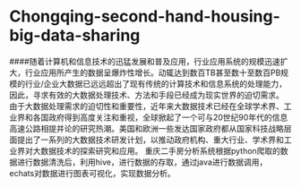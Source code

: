 # Chongqing-second-hand-housing-big-data-sharing

####随着计算机和信息技术的迅猛发展和普及应用，行业应用系统的规模迅速扩大，行业应用所产生的数据呈爆炸性增长。动辄达到数百TB甚至数十至数百PB规模的行业/企业大数据已远远超出了现有传统的计算技术和信息系统的处理能力，因此，寻求有效的大数据处理技术、方法和手段已经成为现实世界的迫切需求。
	由于大数据处理需求的迫切性和重要性，近年来大数据技术已经在全球学术界、工业界和各国政府得到高度关注和重视，全球掀起了一个可与20世纪90年代的信息高速公路相提并论的研究热潮。美国和欧洲一些发达国家政府都从国家科技战略层面提出了一系列的大数据技术研发计划，以推动政府机构、重大行业、学术界和工业界对大数据技术的探索研究和应用。
	重庆二手房分析系统根据python爬取的数据进行数据清洗后，利用hive，进行数据的存取，通过java进行数据调用，echats对数据进行图表可视化，实现数据分析。
